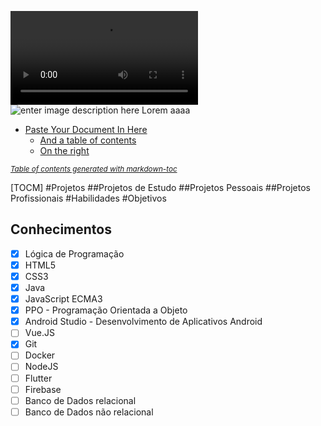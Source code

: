 ![By: Bruno Alfieri | FlapNips](https://i.imgur.com/9ie3uFn.mp4)
![enter image description here](https://i.imgur.com/DZhTf8k.gif)
Lorem aaaa
- [Paste Your Document In Here](#paste-your-document-in-here)
  * [And a table of contents](#and-a-table-of-contents)
  * [On the right](#on-the-right)

<small><i><a href='http://ecotrust-canada.github.io/markdown-toc/'>Table of contents generated with markdown-toc</a></i></small>


[TOCM]
#Projetos
##Projetos de Estudo
##Projetos Pessoais
##Projetos Profissionais
#Habilidades
#Objetivos
## Conhecimentos

 - [x] Lógica de Programação 
 - [x] HTML5
 - [x] CSS3
 - [x] Java
 - [x] JavaScript ECMA3
 - [x] PPO - Programação Orientada a Objeto
 - [x] Android Studio - Desenvolvimento de Aplicativos Android
 - [ ] Vue.JS
 - [x] Git
 - [ ] Docker
 - [ ] NodeJS
 - [ ] Flutter
 - [ ] Firebase
 - [ ] Banco de Dados relacional
 - [ ] Banco de Dados não relacional
